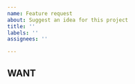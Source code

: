 ```yaml
---
name: Feature request
about: Suggest an idea for this project
title: ''
labels: ''
assignees: ''

---
```


## WANT
